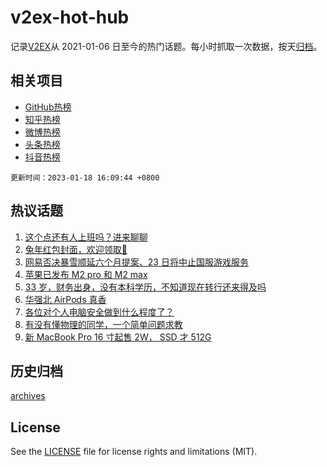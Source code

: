 # v2ex-hot-hub

 记录[V2EX](https://www.v2ex.com/)从 2021-01-06 日至今的热门话题。每小时抓取一次数据，按天[归档](archives)。
 
 ## 相关项目

- [GitHub热榜](https://github.com/lonnyzhang423/github-hot-hub)
- [知乎热榜](https://github.com/lonnyzhang423/zhihu-hot-hub)
- [微博热榜](https://github.com/lonnyzhang423/weibo-hot-hub)
- [头条热榜](https://github.com/lonnyzhang423/toutiao-hot-hub)
- [抖音热榜](https://github.com/lonnyzhang423/douyin-hot-hub)


 `更新时间：2023-01-18 16:09:44 +0800`

## 热议话题

1. [这个点还有人上班吗？进来聊聊](https://www.v2ex.com/t/909639)
1. [兔年红包封面，欢迎领取👏](https://www.v2ex.com/t/909539)
1. [网易否决暴雪顺延六个月提案、23 日将中止国服游戏服务](https://www.v2ex.com/t/909545)
1. [苹果已发布 M2 pro 和 M2 max](https://www.v2ex.com/t/909581)
1. [33 岁，财务出身，没有本科学历，不知道现在转行还来得及吗](https://www.v2ex.com/t/909629)
1. [华强北 AirPods 真香](https://www.v2ex.com/t/909521)
1. [各位对个人电脑安全做到什么程度了？](https://www.v2ex.com/t/909634)
1. [有没有懂物理的同学，一个简单问题求教](https://www.v2ex.com/t/909687)
1. [新 MacBook Pro 16 寸起售 2W， SSD 才 512G](https://www.v2ex.com/t/909637)

## 历史归档

[archives](archives)

## License

See the [LICENSE](LICENSE) file for license rights and limitations (MIT).
